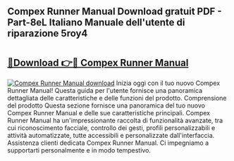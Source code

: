 ## Compex Runner Manual Download gratuit PDF - Part-8eL Italiano Manuale dell'utente di riparazione 5roy4

# <h2><a href="http://dfbtnfn.blite.top/?on=Compex+Runner+Manual">🔗Download 👉🔴 Compex Runner Manual</a></h2>

[![Compex Runner Manual download](https://i.imgur.com/lujVjoI.png)](http://dfbtnfn.blite.top/?on=Compex+Runner+Manual)
Inizia oggi con il tuo nuovo Compex Runner Manual! Questa guida per l'utente fornisce una panoramica dettagliata delle caratteristiche e delle funzioni del prodotto. Comprensione del prodotto Questa sezione fornisce una panoramica del tuo nuovo Compex Runner Manual e delle sue caratteristiche principali. Compex Runner Manual ha un'impressionante raccolta di funzionalità avanzate, tra cui riconoscimento facciale, controllo dei gesti, profili personalizzabili e attività automatizzate, tutte accessibili e personalizzate dall'interfaccia. Assistenza clienti dedicata Compex Runner Manual. Ci impegniamo a supportarti personalmente e in modo tempestivo.
